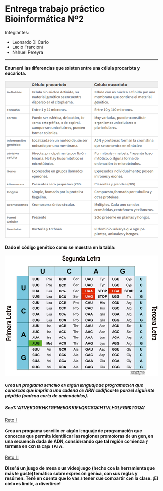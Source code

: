 # Entrega trabajo práctico Bioinformática Nº2

Integrantes: 
- Leonardo Di Carlo
- Lucio Francioni
- Nahuel Pereyra

---
#### Enumerá las diferencias que existen entre una célula procariota y eucariota.
![alt text](https://github.com/nahuelmpereyra/bioinformatica-entregas/blob/master/resources/procariotaVSeucariota.png "Procariota VS Eucariota")

#### Dado el código genético como se muestra en la tabla:
 
![alt text](https://github.com/nahuelmpereyra/bioinformatica-entregas/blob/master/resources/tabla.png "Logo Title Text 1")

##### Crea un programa sencillo en algún lenguaje de programación que conozcas que imprima una cadena de ARN codificante para el siguiente péptido (cadena corta de aminoácidos).
##### Sec1: 'ATVEKGGKHKTGPNEKGKKIFVQKCSQCHTVLHGLFGRKTGQA'

[Reto II](https://github.com/nahuelmpereyra/bioinformatica-entregas/blob/master/Trabajo%20practico%203/RetoII.py)

#### Crea un programa sencillo en algún lenguaje de programación que conozcas que permita identificar las regiones promotoras de un gen, en una secuencia dada de ADN, considerando que tal región comienza y termina en con la caja TATA.

[Reto III](https://github.com/nahuelmpereyra/bioinformatica-entregas/blob/master/Trabajo%20practico%203/RetoIII.py)

#### Diseñá un juego de mesa o un videojuego (hecho con la herramienta que más te guste) temático sobre expresión génica, con sus reglas y resúmen. Tené en cuenta que lo vas a tener que compartir con la clase. ¡El cielo es límite, a divertirse!
